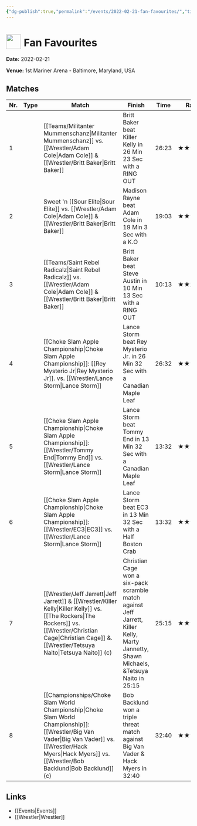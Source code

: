 ```yaml
---
{"dg-publish":true,"permalink":"/events/2022-02-21-fan-favourites/","title":"Fan Favourites","noteIcon":"","created":"2025-08-11T09:30:58.808+02:00"}
---
```



# <img src="z_Images/ChokeSlam.png" width="40" style="vertical-align:bottom; margin-right:8px;">**Fan Favourites**

**Date:** 2022-02-21

**Venue:** 1st Mariner Arena - Baltimore, Maryland, USA

## Matches

| Nr. | Type | Match | Finish | Time | Rating | Score |
|-----|------|-------|--------|------|--------|-------|
| 1 |  | [[Teams/Militanter Mummenschanz\|Militanter Mummenschanz]] vs. [[Wrestler/Adam Cole\|Adam Cole]] & [[Wrestler/Britt Baker\|Britt Baker]] | Britt Baker beat Killer Kelly in 26 Min 23 Sec with a RING OUT | 26:23 | ★★★3/4 | 83 |
| 2 |  | Sweet 'n [[Sour Elite\|Sour Elite]] vs. [[Wrestler/Adam Cole\|Adam Cole]] & [[Wrestler/Britt Baker\|Britt Baker]] | Madison Rayne beat Adam Cole in 19 Min 3 Sec with a K.O | 19:03 | ★★★★ | 87 |
| 3 |  | [[Teams/Saint Rebel Radicalz\|Saint Rebel Radicalz]] vs. [[Wrestler/Adam Cole\|Adam Cole]] & [[Wrestler/Britt Baker\|Britt Baker]] | Britt Baker beat Steve Austin in 10 Min 13 Sec with a RING OUT | 10:13 | ★★1/2 | 67 |
| 4 |  | [[Choke Slam Apple Championship\|Choke Slam Apple Championship]]: [[Rey Mysterio Jr\|Rey Mysterio Jr]]. vs. [[Wrestler/Lance Storm\|Lance Storm]] | Lance Storm beat Rey Mysterio Jr. in 26 Min 32 Sec with a Canadian Maple Leaf | 26:32 | ★★★★3/4 | 97 |
| 5 |  | [[Choke Slam Apple Championship\|Choke Slam Apple Championship]]: [[Wrestler/Tommy End\|Tommy End]] vs. [[Wrestler/Lance Storm\|Lance Storm]] | Lance Storm beat Tommy End in 13 Min 32 Sec with a Canadian Maple Leaf | 13:32 | ★★★3/4 | 83 |
| 6 |  | [[Choke Slam Apple Championship\|Choke Slam Apple Championship]]: [[Wrestler/EC3\|EC3]] vs. [[Wrestler/Lance Storm\|Lance Storm]] | Lance Storm beat EC3 in 13 Min 32 Sec with a Half Boston Crab | 13:32 | ★★★★ | 87 |
| 7 |  | [[Wrestler/Jeff Jarrett\|Jeff Jarrett]] & [[Wrestler/Killer Kelly\|Killer Kelly]] vs. [[The Rockers\|The Rockers]] vs. [[Wrestler/Christian Cage\|Christian Cage]] &.[[Wrestler/Tetsuya Naito\|Tetsuya Naito]] (c) | Christian Cage won a six-pack scramble match against Jeff Jarrett, Killer Kelly, Marty Jannetty, Shawn Michaels, &Tetsuya Naito in  25:15 | 25:15 | ★★★★1/2 | 93 |
| 8 |  | [[Championships/Choke Slam World Championship\|Choke Slam World Championship]]: [[Wrestler/Big Van Vader\|Big Van Vader]] vs. [[Wrestler/Hack Myers\|Hack Myers]] vs. [[Wrestler/Bob Backlund\|Bob Backlund]] (c) | Bob Backlund won a triple threat match against Big Van Vader & Hack Myers in  32:40 | 32:40 | ★★★★3/4 | 97 |

## Links
- [[Events\|Events]]
- [[Wrestler\|Wrestler]]
